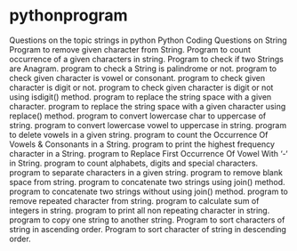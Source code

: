 # pythonprogram
Questions on the topic strings in python
Python Coding Questions on String
Program to remove given character from String.
Program to count occurrence of a given characters in string.
Program to check if two Strings are Anagram.
program to check a String is palindrome or not.
program to check given character is vowel or consonant.
program to check given character is digit or not.
program to check given character is digit or not using isdigit() method.
program to replace the string space with a given character.
program to replace the string space with a given character using replace() method.
program to convert lowercase char to uppercase of string.
program to convert lowercase vowel to uppercase in string.
program to delete vowels in a given string.
program to count the Occurrence Of Vowels & Consonants in a String.
program to print the highest frequency character in a String.
program to Replace First Occurrence Of Vowel With ‘-‘ in String.
program to count alphabets, digits and special characters.
program to separate characters in a given string.
program to remove blank space from string.
program to concatenate two strings using join() method.
program to concatenate two strings without using join() method.
program to remove repeated character from string.
program to calculate sum of integers in string.
program to print all non repeating character in string.
program to copy one string to another string.
Program to sort characters of string in ascending order.
Program to sort character of string in descending order.
